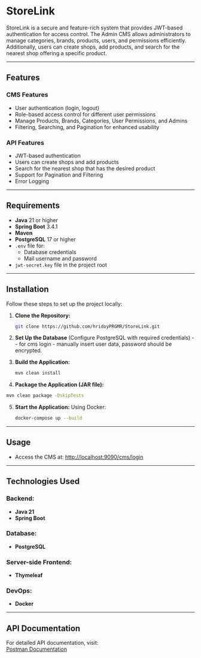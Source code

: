 # StoreLink

StoreLink is a secure and feature-rich system that provides JWT-based authentication for access control. The Admin CMS allows administrators to manage categories, brands, products, users, and permissions efficiently. Additionally, users can create shops, add products, and search for the nearest shop offering a specific product.

---

## Features

### CMS Features
- User authentication (login, logout)
- Role-based access control for different user permissions
- Manage Products, Brands, Categories, User Permissions, and Admins
- Filtering, Searching, and Pagination for enhanced usability

### API Features
- JWT-based authentication
- Users can create shops and add products
- Search for the nearest shop that has the desired product
- Support for Pagination and Filtering
- Error Logging

---

## Requirements
- **Java** 21 or higher
- **Spring Boot** 3.4.1
- **Maven**
- **PostgreSQL** 17 or higher
- `.env` file for:
  - Database credentials
  - Mail username and password
- `jwt-secret.key` file in the project root

---

## Installation

Follow these steps to set up the project locally:

1. **Clone the Repository:**
   ```bash
   git clone https://github.com/hridoyPRGMR/StoreLink.git
   ```
2. **Set Up the Database** (Configure PostgreSQL with required credentials)
   -- for cms login - manually insert user data, password should be encrypted.

3. **Build the Application:**
   ```bash
   mvn clean install
   ```
4. **Package the Application (JAR file):**
  ```bash
  mvn clean package -DskipTests
  ```
5. **Start the Application:**
   Using Docker:
   ```bash
   docker-compose up --build
   ```
---

## Usage

- Access the CMS at: [http://localhost:9090/cms/login](http://localhost:9090/cms/login)

---

## Technologies Used

### Backend:
- **Java 21**
- **Spring Boot**

### Database:
- **PostgreSQL**

### Server-side Frontend:
- **Thymeleaf**

### DevOps:
- **Docker**

---

## API Documentation
For detailed API documentation, visit:  
[Postman Documentation](https://documenter.getpostman.com/view/40331456/2sAYdcrsRd)
